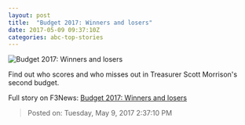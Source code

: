 ```yaml
---
layout: post
title:  "Budget 2017: Winners and losers"
date: 2017-05-09 09:37:10Z
categories: abc-top-stories
---
```


![Budget 2017: Winners and losers](http://www.abc.net.au/cm/rimage/8510638-1x1-large.jpg?v=6)

Find out who scores and who misses out in Treasurer Scott Morrison's second budget.


Full story on F3News: [Budget 2017: Winners and losers](http://www.f3nws.com/n/YyDgCD)

> Posted on: Tuesday, May 9, 2017 2:37:10 PM
